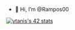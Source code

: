 - 👋 Hi, I’m @Rampos00


<!---
Rampos00/Rampos00 is a ✨ special ✨ repository because its `README.md` (this file) appears on your GitHub profile.
You can click the Preview link to take a look at your changes.
--->

[![ytanis's 42 stats](https://badge42.herokuapp.com/api/stats/ytanis?privacyEmail=true)](https://github.com/ytanis/badge42)
